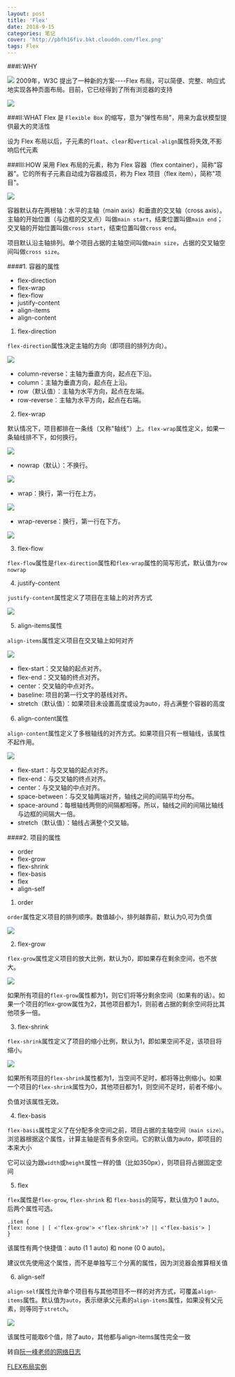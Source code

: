 ```yaml
---
layout: post
title: 'Flex'
date: 2018-9-15
categories: 笔记
cover: 'http://pbfh16fiv.bkt.clouddn.com/flex.png'
tags: Flex
---
```

###Ⅰ:WHY

![](http://www.ruanyifeng.com/blogimg/asset/2015/bg2015071001.gif)
2009年，W3C 提出了一种新的方案----Flex 布局，可以简便、完整、响应式地实现各种页面布局。目前，它已经得到了所有浏览器的支持

![](http://www.ruanyifeng.com/blogimg/asset/2015/bg2015071003.jpg)

###Ⅱ:WHAT
Flex 是 `Flexible Box` 的缩写，意为"弹性布局"，用来为盒状模型提供最大的灵活性

设为 Flex 布局以后，子元素的`float`、`clear`和`vertical-align`属性将失效,不影响后代元素

###Ⅲ:HOW
采用 Flex 布局的元素，称为 Flex 容器（flex container），简称"容器"。它的所有子元素自动成为容器成员，称为 Flex 项目（flex item），简称"项目"。

![](http://www.ruanyifeng.com/blogimg/asset/2015/bg2015071004.png)

容器默认存在两根轴：水平的主轴（main axis）和垂直的交叉轴（cross axis）。主轴的开始位置（与边框的交叉点）叫做`main start`，结束位置叫做`main end`；交叉轴的开始位置叫做`cross start`，结束位置叫做`cross end`。

项目默认沿主轴排列。单个项目占据的主轴空间叫做`main size`，占据的交叉轴空间叫做`cross size`。

####1. 容器的属性

 * flex-direction
 * flex-wrap
 * flex-flow
 * justify-content
 * align-items
 * align-content

1. flex-direction

 `flex-direction`属性决定主轴的方向（即项目的排列方向）。

 ![](http://www.ruanyifeng.com/blogimg/asset/2015/bg2015071005.png)

* column-reverse：主轴为垂直方向，起点在下沿。
* column：主轴为垂直方向，起点在上沿。
* row（默认值）：主轴为水平方向，起点在左端。
* row-reverse：主轴为水平方向，起点在右端。

2. flex-wrap

默认情况下，项目都排在一条线（又称"轴线"）上。`flex-wrap`属性定义，如果一条轴线排不下，如何换行。

![](http://www.ruanyifeng.com/blogimg/asset/2015/bg2015071006.png)

* nowrap（默认）：不换行。

![](http://www.ruanyifeng.com/blogimg/asset/2015/bg2015071007.png)

* wrap：换行，第一行在上方。

![](http://www.ruanyifeng.com/blogimg/asset/2015/bg2015071008.jpg)
* wrap-reverse：换行，第一行在下方。

![](http://www.ruanyifeng.com/blogimg/asset/2015/bg2015071009.jpg)

3. flex-flow

`flex-flow`属性是`flex-direction`属性和`flex-wrap`属性的简写形式，默认值为`row nowrap`

4. justify-content

`justify-content`属性定义了项目在主轴上的对齐方式

![](http://www.ruanyifeng.com/blogimg/asset/2015/bg2015071010.png)

5. align-items属性

`align-items`属性定义项目在交叉轴上如何对齐

![](http://www.ruanyifeng.com/blogimg/asset/2015/bg2015071011.png)

* flex-start：交叉轴的起点对齐。
* flex-end：交叉轴的终点对齐。
* center：交叉轴的中点对齐。
* baseline: 项目的第一行文字的基线对齐。
* stretch（默认值）：如果项目未设置高度或设为auto，将占满整个容器的高度

6. align-content属性

`align-content`属性定义了多根轴线的对齐方式。如果项目只有一根轴线，该属性不起作用。

![](http://www.ruanyifeng.com/blogimg/asset/2015/bg2015071012.png)

* flex-start：与交叉轴的起点对齐。
* flex-end：与交叉轴的终点对齐。
* center：与交叉轴的中点对齐。
* space-between：与交叉轴两端对齐，轴线之间的间隔平均分布。
* space-around：每根轴线两侧的间隔都相等。所以，轴线之间的间隔比轴线与边框的间隔大一倍。
* stretch（默认值）：轴线占满整个交叉轴。

####2. 项目的属性

* order
* flex-grow
* flex-shrink
* flex-basis
* flex
* align-self

1.  order

`order`属性定义项目的排列顺序。数值越小，排列越靠前，默认为0,可为负值

![](http://www.ruanyifeng.com/blogimg/asset/2015/bg2015071013.png)

2. flex-grow

`flex-grow`属性定义项目的放大比例，默认为0，即如果存在剩余空间，也不放大。

![](http://www.ruanyifeng.com/blogimg/asset/2015/bg2015071014.png)

如果所有项目的`flex-grow`属性都为1，则它们将等分剩余空间（如果有的话）。如果一个项目的flex-grow属性为2，其他项目都为1，则前者占据的剩余空间将比其他项多一倍。

3. flex-shrink

`flex-shrink`属性定义了项目的缩小比例，默认为1，即如果空间不足，该项目将缩小。

![](http://www.ruanyifeng.com/blogimg/asset/2015/bg2015071015.jpg)

如果所有项目的`flex-shrink`属性都为1，当空间不足时，都将等比例缩小。如果一个项目的`flex-shrink`属性为0，其他项目都为1，则空间不足时，前者不缩小。

负值对该属性无效。

4. flex-basis

`flex-basis`属性定义了在分配多余空间之前，项目占据的主轴空间`（main size）`。浏览器根据这个属性，计算主轴是否有多余空间。它的默认值为auto，即项目的本来大小

它可以设为跟`width`或`height`属性一样的值（比如350px），则项目将占据固定空间

5. flex

`flex`属性是`flex-grow`, `flex-shrink` 和 `flex-basis`的简写，默认值为0 1 auto。后两个属性可选。

    .item {
    flex: none | [ <'flex-grow'> <'flex-shrink'>? || <'flex-basis'> ]
    }

该属性有两个快捷值：auto (1 1 auto) 和 none (0 0 auto)。

建议优先使用这个属性，而不是单独写三个分离的属性，因为浏览器会推算相关值

6. align-self

`align-self`属性允许单个项目有与其他项目不一样的对齐方式，可覆盖`align-items`属性。默认值为`auto`，表示继承父元素的`align-items`属性，如果没有父元素，则等同于`stretch`。

![](http://www.ruanyifeng.com/blogimg/asset/2015/bg2015071016.png)

该属性可能取6个值，除了auto，其他都与align-items属性完全一致

转自[阮一峰老师的网络日志](http://www.ruanyifeng.com/blog/2015/07/flex-grammar.html)

[FLEX布局实例](http://www.ruanyifeng.com/blog/2015/07/flex-examples.html)
